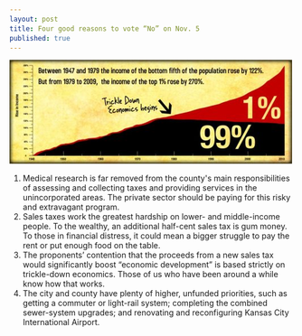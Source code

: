 ```yaml
---
layout: post
title: Four good reasons to vote “No” on Nov. 5
published: true
---
```


<img src="/img/trickle-down-begins.jpg" alt="Trickle Down Economics" class="img-responsive">

<br>
<ol>
	<li>Medical research is far removed from the county's main responsibilities of assessing and collecting taxes and providing services in the unincorporated areas. The private sector should be paying for this risky and extravagant program.</li>
    <li>Sales taxes work the greatest hardship on lower- and middle-income people. To the wealthy, an additional half-cent sales tax is gum money. To those in financial distress, it could mean a bigger struggle to pay the rent or put enough food on the table.</li>
    <li>The proponents’ contention that the proceeds from a new sales tax would significantly boost “economic development” is based strictly on trickle-down economics. Those of us who have been around a while know how that works.</li>
    <li>The city and county have plenty of higher, unfunded priorities, such as getting a commuter or light-rail system; completing the combined sewer-system upgrades; and renovating and reconfiguring Kansas City International Airport. 
    </li>
</ol>
